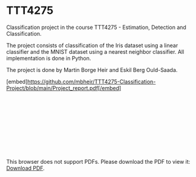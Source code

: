 # TTT4275
Classification project in the course TTT4275 - Estimation, Detection and Classification. 

The project consists of classification of the Iris dataset using a linear classifier and the MNIST dataset using a nearest neighbor classifier. All implementation is done in Python. 

The project is done by Martin Borge Heir and Eskil Berg Ould-Saada.


[embed]https://github.com/mbheir/TTT4275-Classification-Project/blob/main/Project_report.pdf[/embed]

<object data="http://yoursite.com/the.pdf" type="application/pdf" width="700px" height="700px">
    <embed src="https://github.com/mbheir/TTT4275-Classification-Project/blob/main/Project_report.pdf">
        <p>This browser does not support PDFs. Please download the PDF to view it: <a href="https://github.com/mbheir/TTT4275-Classification-Project/blob/main/Project_report.pdf">Download PDF</a>.</p>
    </embed>
</object>
